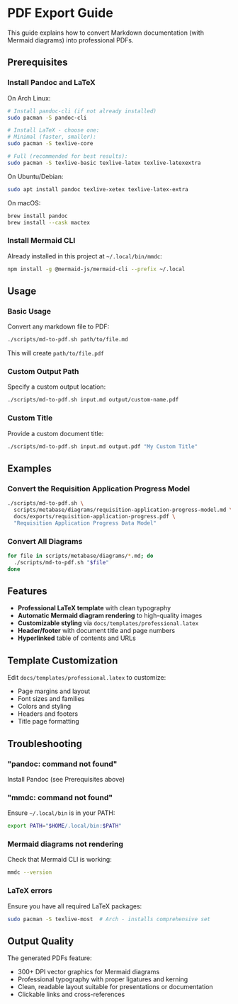 # PDF Export Guide

This guide explains how to convert Markdown documentation (with Mermaid diagrams) into professional PDFs.

## Prerequisites

### Install Pandoc and LaTeX

On Arch Linux:
```bash
# Install pandoc-cli (if not already installed)
sudo pacman -S pandoc-cli

# Install LaTeX - choose one:
# Minimal (faster, smaller):
sudo pacman -S texlive-core

# Full (recommended for best results):
sudo pacman -S texlive-basic texlive-latex texlive-latexextra
```

On Ubuntu/Debian:
```bash
sudo apt install pandoc texlive-xetex texlive-latex-extra
```

On macOS:
```bash
brew install pandoc
brew install --cask mactex
```

### Install Mermaid CLI

Already installed in this project at `~/.local/bin/mmdc`:
```bash
npm install -g @mermaid-js/mermaid-cli --prefix ~/.local
```

## Usage

### Basic Usage

Convert any markdown file to PDF:
```bash
./scripts/md-to-pdf.sh path/to/file.md
```

This will create `path/to/file.pdf`

### Custom Output Path

Specify a custom output location:
```bash
./scripts/md-to-pdf.sh input.md output/custom-name.pdf
```

### Custom Title

Provide a custom document title:
```bash
./scripts/md-to-pdf.sh input.md output.pdf "My Custom Title"
```

## Examples

### Convert the Requisition Application Progress Model

```bash
./scripts/md-to-pdf.sh \
  scripts/metabase/diagrams/requisition-application-progress-model.md \
  docs/exports/requisition-application-progress.pdf \
  "Requisition Application Progress Data Model"
```

### Convert All Diagrams

```bash
for file in scripts/metabase/diagrams/*.md; do
  ./scripts/md-to-pdf.sh "$file"
done
```

## Features

- **Professional LaTeX template** with clean typography
- **Automatic Mermaid diagram rendering** to high-quality images
- **Customizable styling** via `docs/templates/professional.latex`
- **Header/footer** with document title and page numbers
- **Hyperlinked** table of contents and URLs

## Template Customization

Edit `docs/templates/professional.latex` to customize:
- Page margins and layout
- Font sizes and families
- Colors and styling
- Headers and footers
- Title page formatting

## Troubleshooting

### "pandoc: command not found"
Install Pandoc (see Prerequisites above)

### "mmdc: command not found"
Ensure `~/.local/bin` is in your PATH:
```bash
export PATH="$HOME/.local/bin:$PATH"
```

### Mermaid diagrams not rendering
Check that Mermaid CLI is working:
```bash
mmdc --version
```

### LaTeX errors
Ensure you have all required LaTeX packages:
```bash
sudo pacman -S texlive-most  # Arch - installs comprehensive set
```

## Output Quality

The generated PDFs feature:
- 300+ DPI vector graphics for Mermaid diagrams
- Professional typography with proper ligatures and kerning
- Clean, readable layout suitable for presentations or documentation
- Clickable links and cross-references
